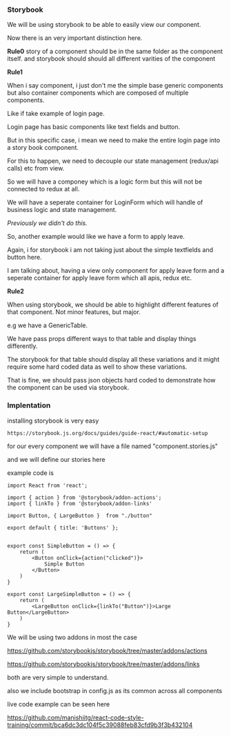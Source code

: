 ### Storybook

We will be using storybook to be able to easily view our component.

Now there is an very important distinction here.

**Rule0**
story of a component should be in the same folder as the component itself.
and storybook should should all different varities of the component

**Rule1**

When i say component, i just don't me the simple base generic components but also container components which are composed of multiple components.

Like if take example of login page.

Login page has basic components like text fields and button.

But in this specific case, i mean we need to make the entire login page into a story book component.

For this to happen, we need to decouple our state management (redux/api calls) etc from view.

So we will have a componey which is a logic form but this will not be connected to redux at all.

We will have a seperate container for LoginForm which will handle of business logic and state management.

*Previously we didn't do this.*

So, another example would like we have a form to apply leave.

Again, i for storybook i am not taking just about the simple textfields and button here.

I am talking about, having a view only component for apply leave form and a seperate container for apply leave form which all apis, redux etc.

**Rule2**

When using storybook, we should be able to highlight different features of that component.
Not minor features, but major.

e.g we have a GenericTable.

We have pass props different ways to that table and display things differently.

The storybook for that table should display all these variations and it might require some hard coded data as well to show these variations.

That is fine, we should pass json objects hard coded to demonstrate how the component can be used via storybook.


### Implentation ###

installing storybook is very easy
```
https://storybook.js.org/docs/guides/guide-react/#automatic-setup
```

for our every component we will have a file named "component.stories.js"

and we will define our stories here

example code is 

```
import React from 'react';

import { action } from '@storybook/addon-actions';
import { linkTo } from '@storybook/addon-links'

import Button, { LargeButton }  from "./button"

export default { title: 'Buttons' };


export const SimpleButton = () => {
    return (
        <Button onClick={action("clicked")}>
            Simple Button
        </Button>
    )
}

export const LargeSimpleButton = () => {
    return (
        <LargeButton onClick={linkTo("Button")}>Large Button</LargeButton>
    )
}
```

We will be using two addons in most the case 

https://github.com/storybookjs/storybook/tree/master/addons/actions

https://github.com/storybookjs/storybook/tree/master/addons/links

both are very simple to understand.



also we include bootstrap in config.js as its common across all components

live code example can be seen here 

https://github.com/manishiitg/react-code-style-training/commit/bca6dc3dc104f5c39088feb83cfd9b3f3b432104
